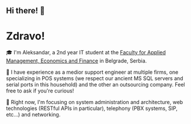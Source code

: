 ## Hi there! 👋
# Zdravo! 

🎓 I'm Aleksandar, a 2nd year IT student at the [Faculty for Applied Management, Economics and Finance](https://mef.edu.rs/) in Belgrade, Serbia.

🚴 I have experience as a medior support engineer at multiple firms, one specializing in POS systems (we respect our ancient MS SQL servers and serial ports in this household) and the other an outsourcing company. Feel free to ask if you're curious!

🌱 Right now, I'm focusing on system administration and architecture, web technologies (RESTful APIs in particular), telephony (PBX systems, SIP, etc...) and networking.
